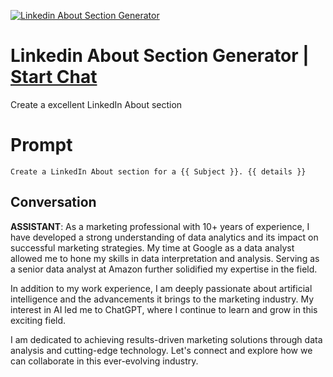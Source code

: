 
[![Linkedin About Section Generator](https://flow-prompt-covers.s3.us-west-1.amazonaws.com/icon/vintage/vint_3.png)](https://gptcall.net/chat.html?data=%7B%22contact%22%3A%7B%22id%22%3A%22X3nU0ZZkq51jYgsPAFaL6%22%2C%22flow%22%3Atrue%7D%7D)
# Linkedin About Section Generator | [Start Chat](https://gptcall.net/chat.html?data=%7B%22contact%22%3A%7B%22id%22%3A%22X3nU0ZZkq51jYgsPAFaL6%22%2C%22flow%22%3Atrue%7D%7D)
Create a excellent LinkedIn About section 

# Prompt

```
Create a LinkedIn About section for a {{ Subject }}. {{ details }}

```

## Conversation

**ASSISTANT**: As a marketing professional with 10+ years of experience, I have developed a strong understanding of data analytics and its impact on successful marketing strategies. My time at Google as a data analyst allowed me to hone my skills in data interpretation and analysis. Serving as a senior data analyst at Amazon further solidified my expertise in the field.



In addition to my work experience, I am deeply passionate about artificial intelligence and the advancements it brings to the marketing industry. My interest in AI led me to ChatGPT, where I continue to learn and grow in this exciting field.



I am dedicated to achieving results-driven marketing solutions through data analysis and cutting-edge technology. Let's connect and explore how we can collaborate in this ever-evolving industry.


